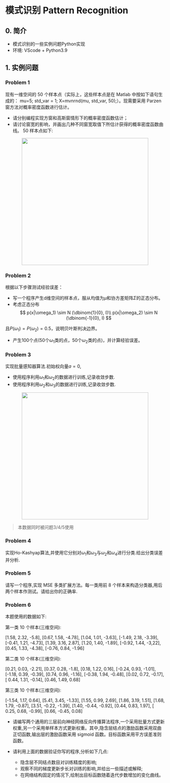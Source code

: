 # 模式识别 Pattern Recognition
## 0. 简介
* 模式识别的一些实例问题Python实现
* 环境: VScode + Python3.9
## 1. 实例问题
### Problem 1
现有一维空间的 50 个样本点（实际上，这些样本点是在 Matlab 中按如下语句生成的：
mu=5; std_var = 1; X=mvnrnd(mu, std_var, 50);）。现需要采用 Parzen 窗方法对概率密度函数进行估计。
* 请分别编程实现方窗和高斯窗情形下的概率密度函数估计；
* 请讨论窗宽的影响，并画出几种不同窗宽取值下所估计获得的概率密度函数曲线。
50 样本点如下:
<div align=center>
    <img src="./Homework2/problem_1.png" width='400'>
</div>

### Problem 2
根据以下步骤测试经验误差：
* 写一个程序产生d维空间的样本点，服从均值为$\mu$和协方差矩阵$\Sigma$的正态分布。
* 考虑正态分布
$$
  p(x|\omega_1) \sim N (\dbinom{1}{0}, I)\\
  p(x|\omega_2) \sim N (\dbinom{-1}{0}, I)
$$

且$P(\omega_1)=P(\omega_2)=0.5$，说明贝叶斯判决边界。
* 产生100个点(50个$\omega_1$类的点，50个$\omega_2$类的点)，并计算经验误差。


### Problem 3

实现批量感知器算法.初始权向量$a = 0$,
* 使用程序利用$\omega_1$和$\omega_2$的数据进行训练,记录收敛步数.
* 使用程序利用$\omega_2$和$\omega_3$的数据进行训练,记录收敛步数.

<div align=center>
    <img src="./problem_3/data.png" width='400'>
</div>

> 本数据同时被问题3/4/5使用

### Problem 4

实现Ho-Kashyap算法,并使用它分别对$\omega_1$和$\omega_3$与$\omega_2$和$\omega_4$进行分类.给出分类误差并分析.

### Problem 5

请写一个程序,实现 MSE 多类扩展方法。每一类用前 8 个样本来构造分类器,用后两个样本作测试。请给出你的正确率.

### Problem 6

本题使用的数据如下:

第一类 10 个样本(三维空间):

[1.58, 2.32, -5.8], [0.67, 1.58, -4.78], [1.04, 1.01, -3.63], [-1.49, 2.18, -3.39], [-0.41, 1.21, -4.73],
[1.39, 3.16, 2.87], [1.20, 1.40, -1.89], [-0.92, 1.44, -3,22], [0.45, 1.33, -4.38], [-0.76, 0.84, -1.96]

第二类 10 个样本(三维空间):

[0.21, 0.03, -2.21], [0.37, 0.28, -1.8], [0.18, 1.22, 0.16], [-0.24, 0.93, -1.01], [-1.18, 0.39, -0.39],
[0.74, 0.96, -1.16], [-0.38, 1.94, -0.48], [0.02, 0.72, -0.17], [ 0.44, 1.31, -0.14], [0.46, 1.49, 0.68]

第三类 10 个样本(三维空间):

[-1.54, 1.17, 0.64], [5.41, 3.45, -1.33], [1.55, 0.99, 2.69], [1.86, 3.19, 1.51], [1.68, 1.79, -0.87],
[3.51, -0.22, -1.39], [1.40, -0.44, -0.92], [0.44, 0.83, 1.97], [ 0.25, 0.68, -0.99], [0.66, -0.45, 0.08]

* 请编写两个通用的三层前向神经网络反向传播算法程序,一个采用批量方式更新权重,另一个采用单样本方式更新权重。其中,隐含层结点的激励函数采用双曲正切函数,输出层的激励函数采用 sigmoid 函数。目标函数采用平方误差准则函数。

* 请利用上面的数据验证你写的程序,分析如下几点:
  * 隐含层不同结点数目对训练精度的影响;
  * 观察不同的梯度更新步长对训练的影响,并给出一些描述或解释;
  * 在网络结构固定的情况下,绘制出目标函数随着迭代步数增加的变化曲线。
